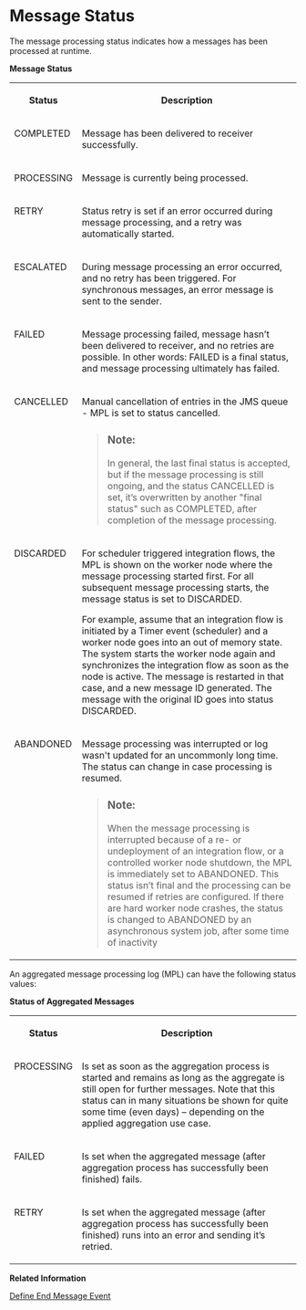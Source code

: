 <!-- loio733a57b10f504ac9b2b5aa7fda664dc5 -->

# Message Status

The message processing status indicates how a messages has been processed at runtime.



**Message Status**


<table>
<tr>
<th valign="top">

Status

</th>
<th valign="top">

Description

</th>
</tr>
<tr>
<td valign="top">

COMPLETED

</td>
<td valign="top">

Message has been delivered to receiver successfully.

</td>
</tr>
<tr>
<td valign="top">

PROCESSING

</td>
<td valign="top">

Message is currently being processed.

</td>
</tr>
<tr>
<td valign="top">

RETRY

</td>
<td valign="top">

Status retry is set if an error occurred during message processing, and a retry was automatically started.

</td>
</tr>
<tr>
<td valign="top">

ESCALATED

</td>
<td valign="top">

During message processing an error occurred, and no retry has been triggered. For synchronous messages, an error message is sent to the sender.

</td>
</tr>
<tr>
<td valign="top">

FAILED

</td>
<td valign="top">

Message processing failed, message hasn’t been delivered to receiver, and no retries are possible. In other words: FAILED is a final status, and message processing ultimately has failed.

</td>
</tr>
<tr>
<td valign="top">

CANCELLED

</td>
<td valign="top">

Manual cancellation of entries in the JMS queue - MPL is set to status cancelled.

> ### Note:  
> In general, the last final status is accepted, but if the message processing is still ongoing, and the status CANCELLED is set, it’s overwritten by another "final status" such as COMPLETED, after completion of the message processing.



</td>
</tr>
<tr>
<td valign="top">

DISCARDED

</td>
<td valign="top">

For scheduler triggered integration flows, the MPL is shown on the worker node where the message processing started first. For all subsequent message processing starts, the message status is set to DISCARDED.

For example, assume that an integration flow is initiated by a Timer event \(scheduler\) and a worker node goes into an out of memory state. The system starts the worker node again and synchronizes the integration flow as soon as the node is active. The message is restarted in that case, and a new message ID generated. The message with the original ID goes into status DISCARDED.

</td>
</tr>
<tr>
<td valign="top">

ABANDONED

</td>
<td valign="top">

Message processing was interrupted or log wasn't updated for an uncommonly long time. The status can change in case processing is resumed.

> ### Note:  
> When the message processing is interrupted because of a re- or undeployment of an integration flow, or a controlled worker node shutdown, the MPL is immediately set to ABANDONED. This status isn’t final and the processing can be resumed if retries are configured. If there are hard worker node crashes, the status is changed to ABANDONED by an asynchronous system job, after some time of inactivity



</td>
</tr>
</table>

An aggregated message processing log \(MPL\) can have the following status values:

**Status of Aggregated Messages**


<table>
<tr>
<th valign="top">

Status

</th>
<th valign="top">

Description

</th>
</tr>
<tr>
<td valign="top">

PROCESSING

</td>
<td valign="top">

Is set as soon as the aggregation process is started and remains as long as the aggregate is still open for further messages. Note that this status can in many situations be shown for quite some time \(even days\) – depending on the applied aggregation use case.

</td>
</tr>
<tr>
<td valign="top">

FAILED

</td>
<td valign="top">

Is set when the aggregated message \(after aggregation process has successfully been finished\) fails.

</td>
</tr>
<tr>
<td valign="top">

RETRY

</td>
<td valign="top">

Is set when the aggregated message \(after aggregation process has successfully been finished\) runs into an error and sending it’s retried.

</td>
</tr>
</table>

**Related Information**  


[Define End Message Event](define-end-message-event-4774b5f.md "An End Message event ends a message processing sequence.")

